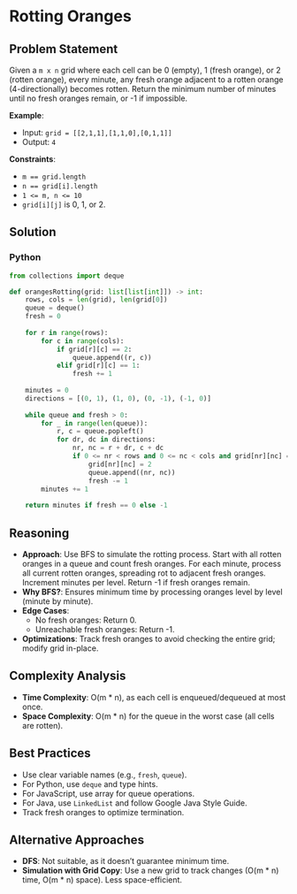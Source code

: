 # Rotting Oranges

## Problem Statement
Given a `m x n` grid where each cell can be 0 (empty), 1 (fresh orange), or 2 (rotten orange), every minute, any fresh orange adjacent to a rotten orange (4-directionally) becomes rotten. Return the minimum number of minutes until no fresh oranges remain, or -1 if impossible.

**Example**:
- Input: `grid = [[2,1,1],[1,1,0],[0,1,1]]`
- Output: `4`

**Constraints**:
- `m == grid.length`
- `n == grid[i].length`
- `1 <= m, n <= 10`
- `grid[i][j]` is 0, 1, or 2.

## Solution

### Python
```python
from collections import deque

def orangesRotting(grid: list[list[int]]) -> int:
    rows, cols = len(grid), len(grid[0])
    queue = deque()
    fresh = 0
    
    for r in range(rows):
        for c in range(cols):
            if grid[r][c] == 2:
                queue.append((r, c))
            elif grid[r][c] == 1:
                fresh += 1
    
    minutes = 0
    directions = [(0, 1), (1, 0), (0, -1), (-1, 0)]
    
    while queue and fresh > 0:
        for _ in range(len(queue)):
            r, c = queue.popleft()
            for dr, dc in directions:
                nr, nc = r + dr, c + dc
                if 0 <= nr < rows and 0 <= nc < cols and grid[nr][nc] == 1:
                    grid[nr][nc] = 2
                    queue.append((nr, nc))
                    fresh -= 1
        minutes += 1
    
    return minutes if fresh == 0 else -1
```

## Reasoning
- **Approach**: Use BFS to simulate the rotting process. Start with all rotten oranges in a queue and count fresh oranges. For each minute, process all current rotten oranges, spreading rot to adjacent fresh oranges. Increment minutes per level. Return -1 if fresh oranges remain.
- **Why BFS?**: Ensures minimum time by processing oranges level by level (minute by minute).
- **Edge Cases**:
  - No fresh oranges: Return 0.
  - Unreachable fresh oranges: Return -1.
- **Optimizations**: Track fresh oranges to avoid checking the entire grid; modify grid in-place.

## Complexity Analysis
- **Time Complexity**: O(m * n), as each cell is enqueued/dequeued at most once.
- **Space Complexity**: O(m * n) for the queue in the worst case (all cells are rotten).

## Best Practices
- Use clear variable names (e.g., `fresh`, `queue`).
- For Python, use `deque` and type hints.
- For JavaScript, use array for queue operations.
- For Java, use `LinkedList` and follow Google Java Style Guide.
- Track fresh oranges to optimize termination.

## Alternative Approaches
- **DFS**: Not suitable, as it doesn’t guarantee minimum time.
- **Simulation with Grid Copy**: Use a new grid to track changes (O(m * n) time, O(m * n) space). Less space-efficient.